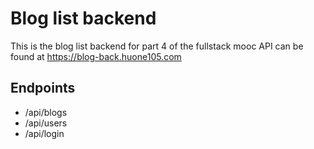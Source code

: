 # Blog list backend
This is the blog list backend for part 4 of the fullstack mooc
API can be found at https://blog-back.huone105.com

## Endpoints
- /api/blogs
- /api/users
- /api/login